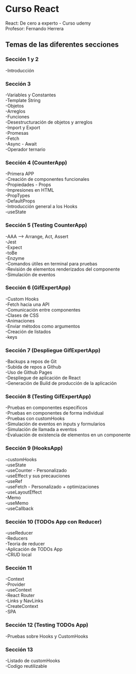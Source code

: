 # Curso React
React: De cero a experto - Curso udemy  
Profesor: Fernando Herrera

## Temas de las diferentes secciones

### Sección 1 y 2
-Introducción

### Sección 3
-Variables y Constantes  
-Template String  
-Objetos    
-Arreglos  
-Funciones  
-Desestructuración de objetos y arreglos  
-Import y Export  
-Promesas  
-Fetch  
-Async - Await  
-Operador ternario  

### Sección 4 (CounterApp)
-Primera APP  
-Creación de componentes funcionales  
-Propiedades - Props  
-Impresiones en HTML  
-PropTypes  
-DefaultProps  
-Introducción general a los Hooks  
-useState  

### Sección 5 (Testing CounterApp)
-AAA --> Arrange, Act, Assert  
-Jest  
-Expect  
-toBe  
-Enzyme  
-Comandos útiles en terminal para pruebas  
-Revisión de elementos renderizados del componente  
-Simulación de eventos  

### Sección 6 (GifExpertApp)
-Custom Hooks  
-Fetch hacia una API  
-Comunicación entre componentes  
-Clases de CSS  
-Animaciones  
-Enviar métodos como argumentos  
-Creación de listados  
-keys  

### Sección 7 (Despliegue GifExpertApp)
-Backups a repos de Git  
-Subida de repos a Github  
-Uso de Github Pages  
-Despliegue de aplicación de React  
-Generación de Build de producción de la aplicación  

### Sección 8 (Testing GifExpertApp)
-Pruebas en componentes especificos  
-Pruebas en componentes de forma individual  
-Pruebas con customHooks  
-Simulación de eventos en inputs y formularios  
-Simulación de llamada a eventos  
-Evaluación de existencia de elementos en un componente  

### Sección 9 (HooksApp)
-customHooks  
-useState  
-useCounter - Personalizado  
-useEffect y sus precauciones  
-useRef  
-useFetch - Personalizado + optimizaciones  
-useLayoutEffect  
-Memo  
-useMemo  
-useCallback  

### Sección 10 (TODOs App con Reducer)
-useReducer  
-Reducers  
-Teoria de reducer  
-Aplicación de TODOs App  
-CRUD local  

### Sección 11
-Context  
-Provider  
-useContext  
-React Router  
-Links y NavLinks  
-CreateContext  
-SPA  

### Sección 12 (Testing TODOs App)
-Pruebas sobre Hooks y CustomHooks  

### Sección 13
-Listado de customHooks  
-Codigo reutilizable  